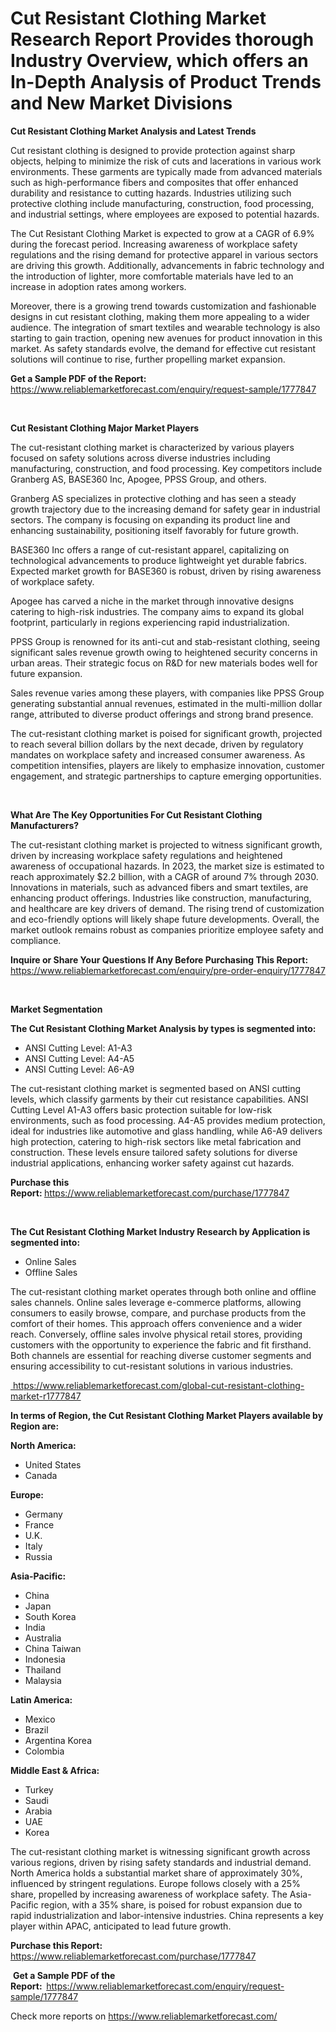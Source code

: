 <p><h1>Cut Resistant Clothing Market Research Report Provides thorough Industry Overview, which offers an In-Depth Analysis of Product Trends and New Market Divisions</h1></p><p><strong>Cut Resistant Clothing Market Analysis and Latest Trends</strong></p>
<p><p>Cut resistant clothing is designed to provide protection against sharp objects, helping to minimize the risk of cuts and lacerations in various work environments. These garments are typically made from advanced materials such as high-performance fibers and composites that offer enhanced durability and resistance to cutting hazards. Industries utilizing such protective clothing include manufacturing, construction, food processing, and industrial settings, where employees are exposed to potential hazards.</p><p>The Cut Resistant Clothing Market is expected to grow at a CAGR of 6.9% during the forecast period. Increasing awareness of workplace safety regulations and the rising demand for protective apparel in various sectors are driving this growth. Additionally, advancements in fabric technology and the introduction of lighter, more comfortable materials have led to an increase in adoption rates among workers. </p><p>Moreover, there is a growing trend towards customization and fashionable designs in cut resistant clothing, making them more appealing to a wider audience. The integration of smart textiles and wearable technology is also starting to gain traction, opening new avenues for product innovation in this market. As safety standards evolve, the demand for effective cut resistant solutions will continue to rise, further propelling market expansion.</p></p>
<p><strong>Get a Sample PDF of the Report:&nbsp;</strong> <a href="https://www.reliablemarketforecast.com/enquiry/request-sample/1777847?utm_campaign=2140&utm_medium=2&utm_source=Github&utm_content=ia&utm_term=07022025&utm_id=cut-resistant-clothing">https://www.reliablemarketforecast.com/enquiry/request-sample/1777847</a></p>
<p>&nbsp;</p>
<p><strong>Cut Resistant Clothing Major Market Players</strong></p>
<p><p>The cut-resistant clothing market is characterized by various players focused on safety solutions across diverse industries including manufacturing, construction, and food processing. Key competitors include Granberg AS, BASE360 Inc, Apogee, PPSS Group, and others. </p><p>Granberg AS specializes in protective clothing and has seen a steady growth trajectory due to the increasing demand for safety gear in industrial sectors. The company is focusing on expanding its product line and enhancing sustainability, positioning itself favorably for future growth.</p><p>BASE360 Inc offers a range of cut-resistant apparel, capitalizing on technological advancements to produce lightweight yet durable fabrics. Expected market growth for BASE360 is robust, driven by rising awareness of workplace safety.</p><p>Apogee has carved a niche in the market through innovative designs catering to high-risk industries. The company aims to expand its global footprint, particularly in regions experiencing rapid industrialization.</p><p>PPSS Group is renowned for its anti-cut and stab-resistant clothing, seeing significant sales revenue growth owing to heightened security concerns in urban areas. Their strategic focus on R&D for new materials bodes well for future expansion.</p><p>Sales revenue varies among these players, with companies like PPSS Group generating substantial annual revenues, estimated in the multi-million dollar range, attributed to diverse product offerings and strong brand presence.</p><p>The cut-resistant clothing market is poised for significant growth, projected to reach several billion dollars by the next decade, driven by regulatory mandates on workplace safety and increased consumer awareness. As competition intensifies, players are likely to emphasize innovation, customer engagement, and strategic partnerships to capture emerging opportunities.</p></p>
<p>&nbsp;</p>
<p><strong>What Are The Key Opportunities For Cut Resistant Clothing Manufacturers?</strong></p>
<p><p>The cut-resistant clothing market is projected to witness significant growth, driven by increasing workplace safety regulations and heightened awareness of occupational hazards. In 2023, the market size is estimated to reach approximately $2.2 billion, with a CAGR of around 7% through 2030. Innovations in materials, such as advanced fibers and smart textiles, are enhancing product offerings. Industries like construction, manufacturing, and healthcare are key drivers of demand. The rising trend of customization and eco-friendly options will likely shape future developments. Overall, the market outlook remains robust as companies prioritize employee safety and compliance.</p></p>
<p><strong>Inquire or Share Your Questions If Any Before Purchasing This Report:</strong> <a href="https://www.reliablemarketforecast.com/enquiry/pre-order-enquiry/1777847?utm_campaign=2140&utm_medium=2&utm_source=Github&utm_content=ia&utm_term=07022025&utm_id=cut-resistant-clothing">https://www.reliablemarketforecast.com/enquiry/pre-order-enquiry/1777847</a></p>
<p>&nbsp;</p>
<p><strong>Market Segmentation</strong></p>
<p><strong>The Cut Resistant Clothing Market Analysis by types is segmented into:</strong></p>
<p><ul><li>ANSI Cutting Level: A1-A3</li><li>ANSI Cutting Level: A4-A5</li><li>ANSI Cutting Level: A6-A9</li></ul></p>
<p><p>The cut-resistant clothing market is segmented based on ANSI cutting levels, which classify garments by their cut resistance capabilities. ANSI Cutting Level A1-A3 offers basic protection suitable for low-risk environments, such as food processing. A4-A5 provides medium protection, ideal for industries like automotive and glass handling, while A6-A9 delivers high protection, catering to high-risk sectors like metal fabrication and construction. These levels ensure tailored safety solutions for diverse industrial applications, enhancing worker safety against cut hazards.</p></p>
<p><strong>Purchase this Report:&nbsp;</strong><a href="https://www.reliablemarketforecast.com/purchase/1777847?utm_campaign=2140&utm_medium=2&utm_source=Github&utm_content=ia&utm_term=07022025&utm_id=cut-resistant-clothing">https://www.reliablemarketforecast.com/purchase/1777847</a></p>
<p>&nbsp;</p>
<p><strong>The Cut Resistant Clothing Market Industry Research by Application is segmented into:</strong></p>
<p><ul><li>Online Sales</li><li>Offline Sales</li></ul></p>
<p><p>The cut-resistant clothing market operates through both online and offline sales channels. Online sales leverage e-commerce platforms, allowing consumers to easily browse, compare, and purchase products from the comfort of their homes. This approach offers convenience and a wider reach. Conversely, offline sales involve physical retail stores, providing customers with the opportunity to experience the fabric and fit firsthand. Both channels are essential for reaching diverse customer segments and ensuring accessibility to cut-resistant solutions in various industries.</p></p>
<p><a href="https://www.reliablemarketforecast.com/global-cut-resistant-clothing-market-r1777847?utm_campaign=2140&utm_medium=2&utm_source=Github&utm_content=ia&utm_term=07022025&utm_id=cut-resistant-clothing">&nbsp;https://www.reliablemarketforecast.com/global-cut-resistant-clothing-market-r1777847</a></p>
<p><strong>In terms of Region, the Cut Resistant Clothing Market Players available by Region are:</strong></p>
<p>
    <p> <strong> North America: </strong>
        <ul>
            <li>United States</li>
            <li>Canada</li>
        </ul>
        </p> 
    <p> <strong> Europe: </strong>
        <ul>
            <li>Germany</li>
            <li>France</li>
            <li>U.K.</li>
            <li>Italy</li>
            <li>Russia</li>
        </ul>
        </p> 
    <p> <strong> Asia-Pacific: </strong>
        <ul>
            <li>China</li>
            <li>Japan</li>
            <li>South Korea</li>
            <li>India</li>
            <li>Australia</li>
            <li>China Taiwan</li>
            <li>Indonesia</li>
            <li>Thailand</li>
            <li>Malaysia</li>
        </ul>
        </p> 
    <p> <strong> Latin America: </strong>
        <ul>
            <li>Mexico</li>
            <li>Brazil</li>
            <li>Argentina Korea</li>
            <li>Colombia</li>
        </ul>
        </p> 
    <p> <strong> Middle East & Africa: </strong>
        <ul>
            <li>Turkey</li>
            <li>Saudi</li>
            <li>Arabia</li>
            <li>UAE</li>
            <li>Korea</li>
        </ul>
    </p>
    </p>
<p><p>The cut-resistant clothing market is witnessing significant growth across various regions, driven by rising safety standards and industrial demand. North America holds a substantial market share of approximately 30%, influenced by stringent regulations. Europe follows closely with a 25% share, propelled by increasing awareness of workplace safety. The Asia-Pacific region, with a 35% share, is poised for robust expansion due to rapid industrialization and labor-intensive industries. China represents a key player within APAC, anticipated to lead future growth.</p></p>
<p><strong>Purchase this Report: </strong><a href="https://www.reliablemarketforecast.com/purchase/1777847?utm_campaign=2140&utm_medium=2&utm_source=Github&utm_content=ia&utm_term=07022025&utm_id=cut-resistant-clothing">https://www.reliablemarketforecast.com/purchase/1777847</a></p>
<p>&nbsp;<strong>Get a Sample PDF of the Report:&nbsp;&nbsp;</strong><a href="https://www.reliablemarketforecast.com/enquiry/request-sample/1777847?utm_campaign=2140&utm_medium=2&utm_source=Github&utm_content=ia&utm_term=07022025&utm_id=cut-resistant-clothing">https://www.reliablemarketforecast.com/enquiry/request-sample/1777847</a></p>
<p><strong></strong></p>
<p>Check more reports on <a href="https://www.reliablemarketforecast.com/?utm_campaign=2140&utm_medium=2&utm_source=Github&utm_content=ia&utm_term=07022025&utm_id=cut-resistant-clothing">https://www.reliablemarketforecast.com/</a></p>